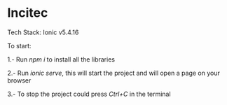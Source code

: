 # Incitec

Tech Stack:
Ionic v5.4.16


To start:

1.- Run *npm i* to install all the libraries

2.- Run *ionic serve*, this will start the project and will open a page on your browser

3.- To stop the project could press *Ctrl+C* in the terminal
